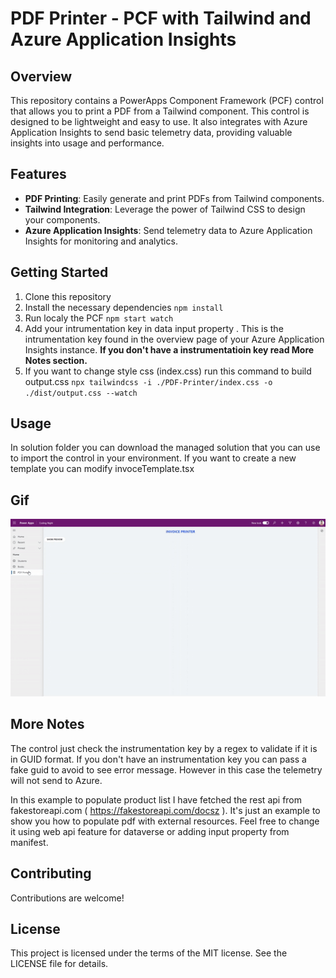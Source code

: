 # PDF Printer - PCF with Tailwind and Azure Application Insights

## Overview

This repository contains a PowerApps Component Framework (PCF) control that allows you to print a PDF from a Tailwind component. This control is designed to be lightweight and easy to use. It also integrates with Azure Application Insights to send basic telemetry data, providing valuable insights into usage and performance.

## Features

- **PDF Printing**: Easily generate and print PDFs from Tailwind components.
- **Tailwind Integration**: Leverage the power of Tailwind CSS to design your components.
- **Azure Application Insights**: Send telemetry data to Azure Application Insights for monitoring and analytics.

## Getting Started

1. Clone this repository
2. Install the necessary dependencies `npm install`
3. Run localy the PCF `npm start watch`
4. Add your intrumentation key in data input property . This is the intrumentation key found in the overview page of your Azure Application Insights instance. <b>If you don't have a instrumentatioin key read More Notes section.</b>
5. If you want to change style css (index.css) run this command to build output.css `npx tailwindcss -i ./PDF-Printer/index.css -o ./dist/output.css --watch`

## Usage

In solution folder you can download the managed solution that you can use to import the control in your environment. 
If you want to create a new template you can modify invoceTemplate.tsx

## Gif
![](https://github.com/N1C0-95/PCF-TailwindToPDF/blob/main/pcf-pdfprinter.gif)

## More Notes

The control just check the instrumentation key by a regex to validate if it is in GUID format. If you don't have an instrumentation key you can pass a fake guid to avoid to see error message. However in this case the telemetry will not send to Azure.

In this example to populate product list I have fetched the rest api from fakestoreapi.com ( https://fakestoreapi.com/docsz ). It's just an example to show you how to populate pdf with external resources. Feel free to change it using web api feature for dataverse or adding input property from manifest. 

## Contributing

Contributions are welcome!

## License

This project is licensed under the terms of the MIT license. See the LICENSE file for details.
